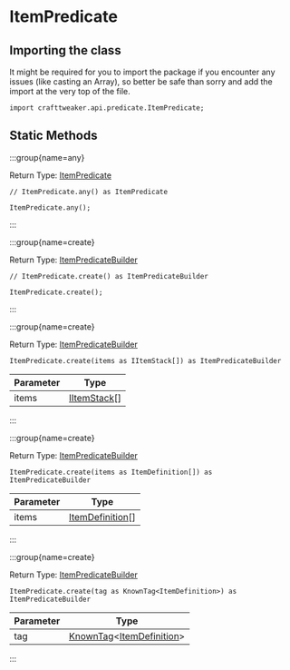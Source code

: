 # ItemPredicate

## Importing the class

It might be required for you to import the package if you encounter any issues (like casting an Array), so better be safe than sorry and add the import at the very top of the file.
```zenscript
import crafttweaker.api.predicate.ItemPredicate;
```


## Static Methods

:::group{name=any}

Return Type: [ItemPredicate](/vanilla/api/predicate/ItemPredicate)

```zenscript
// ItemPredicate.any() as ItemPredicate

ItemPredicate.any();
```

:::

:::group{name=create}

Return Type: [ItemPredicateBuilder](/vanilla/api/predicate/builder/ItemPredicateBuilder)

```zenscript
// ItemPredicate.create() as ItemPredicateBuilder

ItemPredicate.create();
```

:::

:::group{name=create}

Return Type: [ItemPredicateBuilder](/vanilla/api/predicate/builder/ItemPredicateBuilder)

```zenscript
ItemPredicate.create(items as IItemStack[]) as ItemPredicateBuilder
```

| Parameter |                     Type                     |
|-----------|----------------------------------------------|
| items     | [IItemStack](/vanilla/api/item/IItemStack)[] |


:::

:::group{name=create}

Return Type: [ItemPredicateBuilder](/vanilla/api/predicate/builder/ItemPredicateBuilder)

```zenscript
ItemPredicate.create(items as ItemDefinition[]) as ItemPredicateBuilder
```

| Parameter |                         Type                         |
|-----------|------------------------------------------------------|
| items     | [ItemDefinition](/vanilla/api/item/ItemDefinition)[] |


:::

:::group{name=create}

Return Type: [ItemPredicateBuilder](/vanilla/api/predicate/builder/ItemPredicateBuilder)

```zenscript
ItemPredicate.create(tag as KnownTag<ItemDefinition>) as ItemPredicateBuilder
```

| Parameter |                                                 Type                                                 |
|-----------|------------------------------------------------------------------------------------------------------|
| tag       | [KnownTag](/vanilla/api/tag/type/KnownTag)&lt;[ItemDefinition](/vanilla/api/item/ItemDefinition)&gt; |


:::

